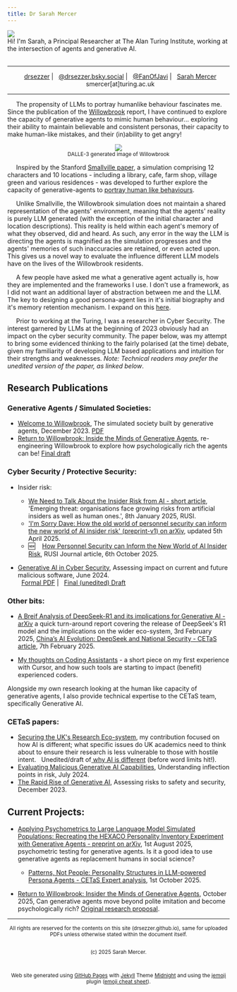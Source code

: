 ```yaml
---
title: Dr Sarah Mercer
---
```

<div class="sm_Parent">
    <div class="sm_child1">
      <img src="https://drsezzer.github.io/profile_pic.png" />
    </div>
    <div class="sm_child2">
      Hi! I'm Sarah, a Principal Researcher at The Alan Turing Institute, working at the intersection of agents and generative AI.
    </div>
</div>

<br>

<hr>
<p valign="center" align="center">
<big><i class="fa-brands fa-square-github"></i></big>&nbsp;&nbsp;<a href="https://github.com/drsezzer/">drsezzer</a> |
<big><i class="fa-brands fa-bluesky"></i></big>&nbsp;&nbsp;<a href="https://bsky.app/profile/drsezzer.bsky.social">@drsezzer.bsky.social</a> |
<big><i class="fa-brands fa-square-x-twitter"></i></big>&nbsp;&nbsp;<a href="https://twitter.com/fanofjavi">@FanOfJavi</a> | 
<big><i class="fa-brands fa-linkedin"></i></big>&nbsp;&nbsp;<a href="https://www.linkedin.com/in/sarah-mercer-033609273">Sarah Mercer</a>
<br>
<big><i class="fa-solid fa-envelope"></i></big>&nbsp;&nbsp;smercer[at]turing.ac.uk
</p>
<hr>

&nbsp;&nbsp;&nbsp;&nbsp; The propensity of LLMs to portray humanlike behaviour fascinates me.  Since the publication of the <a href="https://cetas.turing.ac.uk/publications/welcome-willowbrook">Willowbrook</a> report, I have continued to explore the capacity of generative agents to mimic human behaviour... exploring their ability to maintain believable and consistent personas, their capacity to make human-like mistakes, and their (in)ability to get angry!


<p align=center><img src="https://drsezzer.github.io/willowbrook1.png" /><br>
<small>DALLE-3 generated image of Willowbrook</small></p>

&nbsp;&nbsp;&nbsp;&nbsp; Inspired by the Stanford <a href="https://hai.stanford.edu/news/computational-agents-exhibit-believable-humanlike-behavior">Smallville paper</a>, a simulation comprising 12 characters and 10 locations - including a library, cafe, farm shop, village green and various residences - was developed to further explore the capacity of generative-agents to [portray human like behaviours](layers.md).


&nbsp;&nbsp;&nbsp;&nbsp; Unlike Smallville, the Willowbrook simulation does not maintain a shared representation of the agents' environment, meaning that the agents' reality is purely LLM generated (with the exception of the initial character and location descriptions).  This reality is held within each agent's memory of what they observed, did and heard. As such, any error in the way the LLM is directing the agents is magnified as the simulation progresses and the agents' memories of such inaccuracies are retained, or even acted upon.  This gives us a novel way to evaluate the influence different LLM models have on the lives of the Willowbrook residents.


&nbsp;&nbsp;&nbsp;&nbsp; A few people have asked me what a generative agent actually is, how they are implemented and the frameworks I use.  I don't use a framework, as I did not want an additional layer of abstraction between me and the LLM.  The key to designing a good persona-agent lies in it's initial biography and it's memory retention mechanism. I expand on this [here](agent_architecture.md).


&nbsp;&nbsp;&nbsp;&nbsp; Prior to working at the Turing, I was a researcher in Cyber Security.  The interest garnered by LLMs at the beginning of 2023 obviously had an impact on the cyber security community.  The paper below, was my attempt to bring some evidenced thinking to the fairly polarised (at the time) debate, given my familiarity of developing LLM based applications and intuition for their strengths and weaknesses.  <i>Note: Technical readers may prefer the unedited version of the paper, as linked below</i>.


## Research Publications

### Generative Agents / Simulated Societies:

* [Welcome to Willowbrook](https://cetas.turing.ac.uk/publications/welcome-willowbrook), The simulated society built by generative agents, December 2023.  [PDF](cetas_expert_analysis_-_welcome_to_willowbrook.pdf)
* [Return to Willowbrook: Inside the Minds of Generative Agents](return_to_willowbrook.md), re-engineering Willowbrook to explore how psychologically rich the agents can be! [Final draft](return_to_willowbrook.md)

### Cyber Security / Protective Security:

* Insider risk: 
  * [We Need to Talk About the Insider Risk from AI - short article](https://rusi.org/explore-our-research/publications/commentary/we-need-talk-about-insider-risk-ai), 'Emerging threat: organisations face growing risks from artificial insiders as well as human ones.', 8th January 2025, RUSI. 
  * ['I'm Sorry Dave: How the old world of personnel security can inform the new world of AI insider risk' (preprint-v1) on arXiv](https://arxiv.org/abs/2504.00012), updated 5th April 2025.
  * :new: &nbsp;&nbsp; [How Personnel Security can Inform the New World of AI Insider Risk](https://doi.org/10.1080/03071847.2025.2550122), RUSI Journal article, 6th October 2025.


* [Generative AI in Cyber Security](https://cetas.turing.ac.uk/publications/generative-ai-cybersecurity), Assessing impact on current and future malicious software, June 2024. <br> 
<i class="fa-solid fa-file-pdf"></i>&nbsp;&nbsp;[Formal PDF](cetas_briefing_paper_-_evaluating_malicious_generative_ai_capabilities.pdf) | <i class="fa-solid fa-pen-ruler"></i>&nbsp;&nbsp;[Final (unedited) Draft](raw_malicious_genai.md)

### Other bits:

* [A Breif Analysis of DeepSeek-R1 and its implications for Generative AI - arXiv](https://arxiv.org/abs/2502.02523) a quick turn-around report covering the release of DeepSeek's R1 model and the implications on the wider eco-system, 3rd February 2025, [China’s AI Evolution: DeepSeek and National Security - CETaS article](https://cetas.turing.ac.uk/publications/chinas-ai-evolution-deepseek-and-national-security), 7th February 2025.

* [My thoughts on Coding Assistants](my_thoughts_coding_assistants.md) - a short piece on my first experience with Cursor, and how such tools are starting to impact (benefit) experienced coders.

<p></p>
<p>Alongside my own research looking at the human like capacity of generative agents, I also provide technical expertise to the CETaS team, specifically Generative AI.</p>

### CETaS papers:

* [Securing the UK's Research Eco-system](https://cetas.turing.ac.uk/publications/securing-uks-ai-research-ecosystem), my contribution focused on how AI is different; what specific issues do UK academics need to think about to ensure their research is less vulnerable to those with hostile intent.   <i class="fa-solid fa-pen-ruler"></i>&nbsp;&nbsp;Unedited/draft of[ why AI is different](raw_how_is_ai_different.md) (before word limits hit!).
* [Evaluating Malicious Generative AI Capabilities](https://cetas.turing.ac.uk/publications/evaluating-malicious-generative-ai-capabilities), Understanding inflection points in risk, July 2024.
* [The Rapid Rise of Generative AI](https://cetas.turing.ac.uk/publications/rapid-rise-generative-ai), Assessing risks to safety and security, December 2023.

## Current Projects:

* [Applying Psychometrics to Large Language Model Simulated Populations: Recreating the HEXACO Personality Inventory Experiment with Generative Agents - preprint on arXiv](https://arxiv.org/abs/2508.00742), 1st August 2025, psychometric testing for generative agents.  Is it a good idea to use generative agents as replacement humans in social science? 

   * [Patterns, Not People: Personality Structures in LLM-powered Persona Agents - CETaS Expert analysis](https://cetas.turing.ac.uk/publications/patterns-not-people-personality-structures-llm-powered-persona-agents), 1st October 2025.

* [Return to Willowbrook: Insider the Minds of Generative Agents](willowbrook_return.md), October 2025, Can generative agents move beyond polite imitation and become psychologically rich?  [Original research proposal](rp_unhappy_willowbrook.md).

<hr>

<div align="center">
<small>All rights are reserved for the contents on this site (drsezzer.github.io), same for uploaded PDFs unless otherwise stated within the document itself. 

<br> (c) 2025 Sarah Mercer.

<br><br>Web site generated using <a href="https://docs.github.com/en/pages/getting-started-with-github-pages/about-github-pages">GitHub Pages</a> with <a href="https://jekyllrb.com/">Jekyll</a> Theme <a href="https://github.com/pages-themes/midnight">Midnight</a> and using the <a href="https://github.com/jekyll/jemoji">jemoji</a> plugin (<a href="https://github.com/ikatyang/emoji-cheat-sheet/blob/master/README.md">emoji cheat sheet</a>).

<br><br>
</small>
</div>

